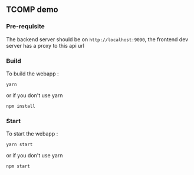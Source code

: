 ## TCOMP demo

### Pre-requisite
The backend server should be on `http://localhost:9090`, the frontend dev server has a proxy to this api url

### Build
To build the webapp :

```
yarn
```

or if you don't use yarn

```
npm install
```

### Start

To start the webapp :

```
yarn start
```

or if you don't use yarn

```
npm start
```